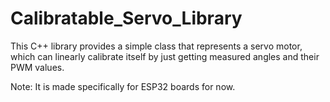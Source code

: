 # Calibratable_Servo_Library
This C++ library provides a simple class that represents a servo motor, which can linearly calibrate itself by just getting measured angles and their PWM values.

Note: It is made specifically for ESP32 boards for now.
